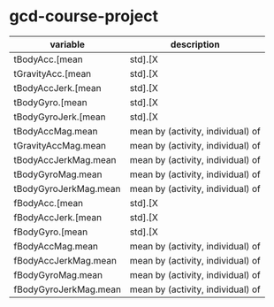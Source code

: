 gcd-course-project
==================

variable | description
-------- | -----------
tBodyAcc.[mean|std].[X|Y|Z] | mean by (activity, individual) of 
tGravityAcc.[mean|std].[X|Y|Z] | mean by (activity, individual) of 
tBodyAccJerk.[mean|std].[X|Y|Z] | mean by (activity, individual) of 
tBodyGyro.[mean|std].[X|Y|Z] | mean by (activity, individual) of 
tBodyGyroJerk.[mean|std].[X|Y|Z] | mean by (activity, individual) of 
tBodyAccMag.mean | mean by (activity, individual) of 
tGravityAccMag.mean | mean by (activity, individual) of 
tBodyAccJerkMag.mean | mean by (activity, individual) of 
tBodyGyroMag.mean | mean by (activity, individual) of 
tBodyGyroJerkMag.mean | mean by (activity, individual) of 
fBodyAcc.[mean|std].[X|Y|Z] | mean by (activity, individual) of 
fBodyAccJerk.[mean|std].[X|Y|Z] | mean by (activity, individual) of 
fBodyGyro.[mean|std].[X|Y|Z] | mean by (activity, individual) of 
fBodyAccMag.mean | mean by (activity, individual) of 
fBodyAccJerkMag.mean | mean by (activity, individual) of 
fBodyGyroMag.mean | mean by (activity, individual) of 
fBodyGyroJerkMag.mean | mean by (activity, individual) of 

